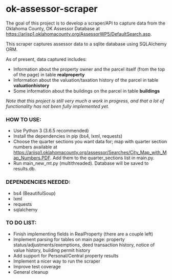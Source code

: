 # ok-assessor-scraper

The goal of this project is to develop a scraper/API to capture data from the Oklahoma County, OK Assessor Database at https://ariisp1.oklahomacounty.org/AssessorWP5/DefaultSearch.asp.

This scraper captures assessor data to a sqlite database using SQLAlchemy ORM.

As of present, data captured includes:
* Information about the property owner and the parcel itself (from the top of the page) in table **realproperty**
* Information about the valuation/taxation history of the parcel in table **valuationhistory**
* Some information about the buildings on the parcel in table **buildings**

*Note that this project is still very much a work in progress, and that a lot of functionality has not been fully implemented yet.*

### HOW TO USE:
* Use Python 3 (3.6.5 recommended)
* Install the dependencies in pip (bs4, lxml, requests)
* Choose the quarter sections you want data for; map with quarter section numbers available at https://ariisp1.oklahomacounty.org/assessor/Searches/City_Map_with_Map_Numbers.PDF. Add them to the quarter_sections list in main.py.
* Run main_new_mt.py (multithreaded). Database will be saved to results.db.

### DEPENDENCIES NEEDED:
* bs4 (BeautifulSoup)
* lxml
* requests
* sqlalchemy

### TO DO LIST:
* Finish implementing fields in RealProperty (there are a couple left)
* Implement parsing for tables on main page: property status/adjustments/exemptions, deed transaction history, notice of value history, building permit history
* Add support for Personal/Central property results
* Implement a nicer way to run the scraper
* Improve test coverage
* General cleanup
